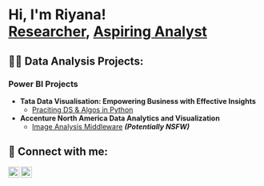 <h1>Hi, I'm Riyana! <br/><a href="https://github.com/joshmadakor1">Researcher</a>, <a href="https://www.linkedin.com/in/joshmadakor/">Aspiring Analyst</a>

<h2>👨‍💻 Data Analysis Projects:</h2>

<h3>Power BI Projects</h3>

- <b>Tata Data Visualisation: Empowering Business with Effective Insights</b>
  - [Praciting DS & Algos in Python](https://github.com/joshmadakor1/Algorithms-Practice)
- <b>Accenture North America Data Analytics and Visualization</b>
  - [Image Analysis Middleware](https://github.com/joshmadakor1/4chan-Image-Analysis-Middleware-C964) <b><i>(Potentially NSFW)</b></i>


<h2> 🤳 Connect with me:</h2>

[<img align="left" alt="JoshMadakor | LinkedIn" width="22px" src="https://cdn.jsdelivr.net/npm/simple-icons@v3/icons/linkedin.svg" />][linkedin]
[<img align="left" alt="JoshMadakor | Instagram" width="22px" src="https://cdn.jsdelivr.net/npm/simple-icons@3.13.0/icons/mail-dot-ru.svg" />][email]

[email]: https://www.gmail.com/ri.diljee47
[linkedin]: https://linkedin.com/in/joshmadakor
